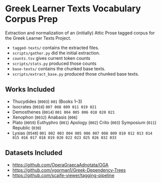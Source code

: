 # Greek Learner Texts Vocabulary Corpus Prep

Extraction and normalization of an (initially) Attic Prose tagged corpus for the Greek Learner Texts Project.

- `tagged-texts/` contains the extracted files.
- `scripts/gather.py` did the initial extraction.
- `counts.tsv` gives current token counts
- `scripts/stats.py` produced those counts
- `base-texts/` contains the chunked base texts.
- `scripts/extract_base.py` produced those chunked base texts.

## Works Included

- Thucydides (`0003`) `001` (Books 1–3)
- Isocrates (`0010`) `007 008 009 011 019 021`
- Demosthenes (`0014`) `001 004 005 006 018 020 021`
- Xenophon (`0032`) Anabasis (`006`)
- Plato (`0059`) Euthyphro (`001`) Apology (`002`) Crito (`003`) Symposium (`011`) Republic (`030`)
- Lysias (`0540`) `001 002 003 004 005 006 007 008 009 010 012 013 014 015 016 017 018 019 020 022 023 025 026 032 033`

## Datasets Included

- https://github.com/OperaGraecaAdnotata/OGA
- https://github.com/vgorman1/Greek-Dependency-Trees
- https://github.com/scaife-viewer/tagging-pipeline
